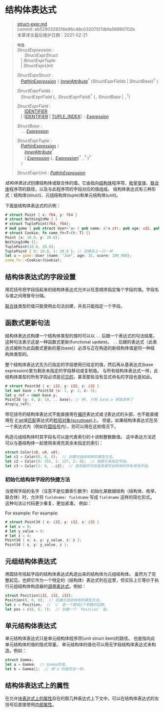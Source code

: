 # 结构体表达式

>[struct-expr.md](https://github.com/rust-lang/reference/blob/master/src/expressions/struct-expr.md)\
>commit: eb5290329316e96c48c032075f7dbfa56990702b \
>本章译文最后维护日期：2021-02-21

> **<sup>句法</sup>**\
> _StructExpression_ :\
> &nbsp;&nbsp; &nbsp;&nbsp; _StructExprStruct_\
> &nbsp;&nbsp; | _StructExprTuple_\
> &nbsp;&nbsp; | _StructExprUnit_
>
> _StructExprStruct_ :\
> &nbsp;&nbsp; [_PathInExpression_] `{` [_InnerAttribute_]<sup>\*</sup> (_StructExprFields_ | _StructBase_)<sup>?</sup> `}`
>
> _StructExprFields_ :\
> &nbsp;&nbsp; _StructExprField_ (`,` _StructExprField_)<sup>\*</sup> (`,` _StructBase_ | `,`<sup>?</sup>)
>
> _StructExprField_ :\
> &nbsp;&nbsp; &nbsp;&nbsp; [IDENTIFIER]\
> &nbsp;&nbsp; | ([IDENTIFIER] | [TUPLE_INDEX]) `:` [_Expression_]
>
> _StructBase_ :\
> &nbsp;&nbsp; `..` [_Expression_]
>
> _StructExprTuple_ :\
> &nbsp;&nbsp; [_PathInExpression_] `(`\
> &nbsp;&nbsp; &nbsp;&nbsp; [_InnerAttribute_]<sup>\*</sup>\
> &nbsp;&nbsp; &nbsp;&nbsp; ( [_Expression_] (`,` [_Expression_])<sup>\*</sup> `,`<sup>?</sup> )<sup>?</sup>\
> &nbsp;&nbsp; `)`
>
> _StructExprUnit_ : [_PathInExpression_]

*结构体表达式*创建结构体或联合体的值。它由指向[结构体][struct]程序项、[枚举变体][enum variant]、[联合体][union]程序项的路径，以及与此程序项的字段对应的值组成。
结构体表达式有三种形式：结构体(struct)、元组结构体(tuple)和单元结构体(unit)。

下面是结构体表达式的示例：

```rust
# struct Point { x: f64, y: f64 }
# struct NothingInMe { }
# struct TuplePoint(f64, f64);
# mod game { pub struct User<'a> { pub name: &'a str, pub age: u32, pub score: usize } }
# struct Cookie; fn some_fn<T>(t: T) {}
Point {x: 10.0, y: 20.0};
NothingInMe {};
TuplePoint(10.0, 20.0);
TuplePoint { 0: 10.0, 1: 20.0 }; // 效果和上一行一样
let u = game::User {name: "Joe", age: 35, score: 100_000};
some_fn::<Cookie>(Cookie);
```

## 结构体表达式的字段设置

用花括号把字段括起来的结构体表达式允许以任意顺序指定每个字段的值。字段名与值之间用冒号分隔。

[联合体][union]类型的值只能使用此句法创建，并且只能指定一个字段。

## 函数式更新句法

结构体表达式构建一个结构体类型的值时可以以 `..` 后跟一个表达式的句法结尾，这种句法表示这是一种函数式更新(functional update)。
`..` 后跟的表达式（此表达式被称为此函数式更新的基(base)）必须与正在构造的新结构体值是同一种结构体类型的。

整个结构体表达式先为已指定的字段使用已给定的值，然后再从基表达式(base expression)里为剩余未指定的字段移动或复制值。
与所有结构体表达式一样，此结构体类型的所有字段必须是[可见的][visible]，甚至那些没有显式命名的字段也是如此。

```rust
# struct Point3d { x: i32, y: i32, z: i32 }
let mut base = Point3d {x: 1, y: 2, z: 3};
let y_ref = &mut base.y;
Point3d {y: 0, z: 10, .. base}; // OK, 只有 base.x 获取进来了
drop(y_ref);
```

带花括号的结构体表达式不能直接用在[循环][loop]表达式或 [if]表达式的头部，也不能直接用在 [if let]或[匹配][match]表达式的[检验对象(scrutinee)][scrutinee]上。
但是，如果结构体表达式在另一个表达式内（例如在[圆括号][parentheses]内），则可以用在这些情况下。

构造元组结构体时其字段名可以是代表索引的十进制整数数值。
这中表达方法还可以与基结构体一起使用来填充其余未指定的索引：

```rust
struct Color(u8, u8, u8);
let c1 = Color(0, 0, 0);  // 创建元组结构体的典型方法。
let c2 = Color{0: 255, 1: 127, 2: 0};  // 按索引来指定字段。
let c3 = Color{1: 0, ..c2};  // 使用基的字段值来填写结构体的所有其他字段。
```

### 初始化结构体字段的快捷方法

当使用字段的名字（注意不是位置索引数字）初始化某数据结构（结构体、枚举、联合体）时，允许将 `fieldname: fieldname` 写成 `fieldname` 这样的简化形式。
这种句法让代码更少重复，更加紧凑。
例如：

For example:
For example:
```rust
# struct Point3d { x: i32, y: i32, z: i32 }
# let x = 0;
# let y_value = 0;
# let z = 0;
Point3d { x: x, y: y_value, z: z };
Point3d { x, y: y_value, z };
```

## 元组结构体表达式

用圆括号括起字段的结构体表达式构造出来的结构体为元组结构体。
虽然为了完整起见，也把它作为一个特定的（结构体）表达式列在这里，但实际上它等价于执行元组结构体构造器的[调用表达式][call expression]。例如：

```rust
struct Position(i32, i32, i32);
Position(0, 0, 0);  // 创建元组结构体的典型方法。
let c = Position;  // `c` 是一个接收3个参数的函数。
let pos = c(8, 6, 7);  // 创建一个 `Position` 值。
```

## 单元结构体表达式

单元结构体表达式只是单元结构体程序项(unit struct item)的路径。
也是指向此单元结构体的值的隐式常量。
单元结构体的值也可以用无字段结构体表达式来构造。例如：

```rust
struct Gamma;
let a = Gamma;  // Gamma的值。
let b = Gamma{};  // 和`a`的值完全一样。
```

## 结构体表达式上的属性

在允许[块表达式上的属性][Inner attributes]存在的那几种表达式上下文中，可以在结构体表达式的左括号后直接使用[内部属性][attributes on block expressions]。

[IDENTIFIER]: ../identifiers.md
[Inner attributes]: ../attributes.md
[TUPLE_INDEX]: ../tokens.md#tuple-index
[_Expression_]: ../expressions.md
[_InnerAttribute_]: ../attributes.md
[_PathInExpression_]: ../paths.md#paths-in-expressions
[attributes on block expressions]: block-expr.md#attributes-on-block-expressions
[call expression]: call-expr.md
[enum variant]: ../items/enumerations.md
[if let]: if-expr.md#if-let-expressions
[if]: if-expr.md#if-expressions
[loop]: loop-expr.md
[match]: match-expr.md
[parentheses]: grouped-expr.md
[struct]: ../items/structs.md
[union]: ../items/unions.md
[visible]: ../visibility-and-privacy.md
[scrutinee]: ../glossary.md#scrutinee
